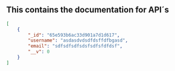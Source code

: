 ## This contains the documentation for API´s


```json
[
    {
        "_id": "65e593b6ac33d901a7d1d617",  
  	    "username": "asdasdvdsdfdsffdfbgasd",  
 	    "email": "sdfsdfsdfsdsfsdfsfdfdsf",  
        "__v": 0  
 	}
]
```